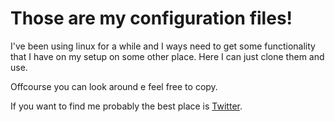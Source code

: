 # Those are my configuration files!

I've been using linux for a while and I ways need to get some functionality that I have on my setup on some other place. Here I can just clone them and use.

Offcourse you can look around e feel free to copy.

If you want to find me probably the best place is [Twitter](https://twitter.com/muderno/).
